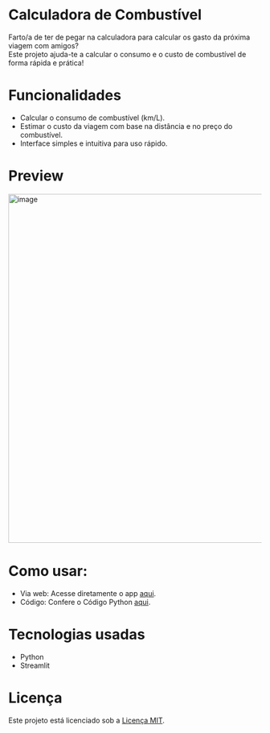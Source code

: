 # Calculadora de Combustível
Farto/a de ter de pegar na calculadora para calcular os gasto da próxima viagem com amigos?  
Este projeto ajuda-te a calcular o consumo e o custo de combustível de forma rápida e prática!

# Funcionalidades
- Calcular o consumo de combustível (km/L).
- Estimar o custo da viagem com base na distância e no preço do combustível.
- Interface simples e intuitiva para uso rápido.

# Preview
  <img width="1124" height="693" alt="image" src="https://github.com/user-attachments/assets/034f3ff2-875d-4e98-a453-4b3aadce0ad1" />


# Como usar: 
- Via web: Acesse diretamente o app [aqui](https://t-ros-calculadora-de-combustivel-app-ra01jb.streamlit.app/).  
- Código: Confere o Código Python [aqui](https://github.com/t-ros/Calculadora-de-Combustivel/blob/main/calc_combustivel.py).

# Tecnologias usadas
- Python
- Streamlit

# Licença
Este projeto está licenciado sob a [Licença MIT](https://github.com/t-ros/Calculadora-de-Combustivel/blob/main/LICENSE).
